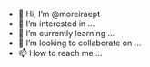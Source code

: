 - 👋 Hi, I’m @moreiraept
- 👀 I’m interested in ...
- 🌱 I’m currently learning ...
- 💞️ I’m looking to collaborate on ...
- 📫 How to reach me ...

<!---
moreiraept/moreiraept is a ✨ special ✨ repository because its `README.md` (this file) appears on your GitHub profile.
You can click the Preview link to take a look at your changes.
--->
